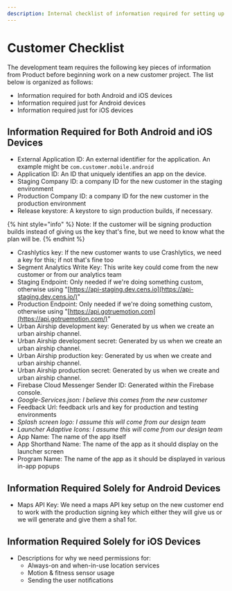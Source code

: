 ```yaml
---
description: Internal checklist of information required for setting up a new project
---
```


# Customer Checklist

The development team requires the following key pieces of information from Product before beginning work on a new customer project. The list below is organized as follows: 

* Information required for both Android and iOS devices
* Information required just for Android devices
* Information required just for iOS devices

## Information Required for Both Android and iOS Devices

* External Application ID: An external identifier for the application. An example might be `com.customer.mobile.android`
* Application ID: An ID that uniquely identifies an app on the device. 
* Staging Company ID: a company ID for the new customer in the staging environment
* Production Company ID: a company ID for the new customer in the production environment
* Release keystore: A keystore to sign production builds, if necessary. 

{% hint style="info" %}
Note: If the customer will be signing production builds instead of giving us the key that's fine, but we need to know what the plan will be.
{% endhint %}



* Crashlytics key: If the new customer wants to use Crashlytics, we need a key for this; if not that's fine too
* Segment Analytics Write Key: This write key could come from the new customer or from our analytics team
* Staging Endpoint: Only needed if we're doing something custom, otherwise using "[https://api-staging.dev.cens.io](https://api-staging.dev.cens.io/)"
* Production Endpoint: Only needed if we're doing something custom, otherwise using "[https://api.gotruemotion.com](https://api.gotruemotion.com/)"
* Urban Airship development key: Generated by us when we create an urban airship channel.
* Urban Airship development secret: Generated by us when we create an urban airship channel.
* Urban Airship production key: Generated by us when we create and urban airship channel.
* Urban Airship production secret: Generated by us when we create and urban airship channel.
* Firebase Cloud Messenger Sender ID: Generated within the Firebase console. 
* _Google-Services.json: I believe this comes from the new customer_
* Feedback Url: feedback urls and key for production and testing environments
* _Splash screen logo: I assume this will come from our design team_
* _Launcher Adaptive Icons: I assume this will come from our design team_
* App Name: The name of the app itself
* App Shorthand Name: The name of the app as it should display on the launcher screen
* Program Name: The name of the app as it should be displayed in various in-app popups

#### 

## Information Required Solely for Android Devices

* Maps API Key: We need a maps API key setup on the new customer end to work with the production signing key which either they will give us or we will generate and give them a sha1 for.

#### 

## Information Required Solely for iOS Devices

* Descriptions for why we need permissions for:
  * Always-on and when-in-use location services
  * Motion & fitness sensor usage
  * Sending the user notifications

